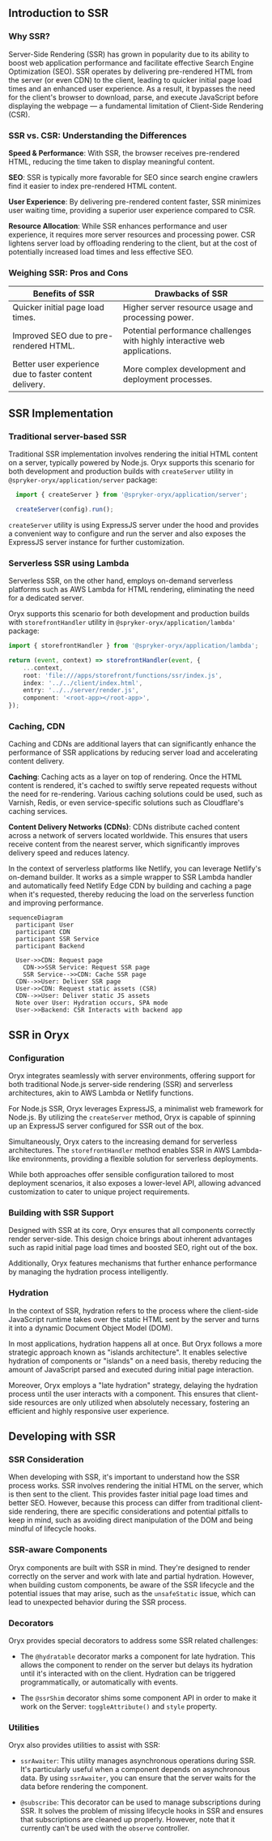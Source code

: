 
## Introduction to SSR

### Why SSR?

Server-Side Rendering (SSR) has grown in popularity due to its ability to boost web application performance and facilitate effective Search Engine Optimization (SEO). SSR operates by delivering pre-rendered HTML from the server (or even CDN) to the client, leading to quicker initial page load times and an enhanced user experience. As a result, it bypasses the need for the client's browser to download, parse, and execute JavaScript before displaying the webpage — a fundamental limitation of Client-Side Rendering (CSR).

### SSR vs. CSR: Understanding the Differences

**Speed & Performance**: With SSR, the browser receives pre-rendered HTML, reducing the time taken to display meaningful content.

**SEO**: SSR is typically more favorable for SEO since search engine crawlers find it easier to index pre-rendered HTML content.

**User Experience**: By delivering pre-rendered content faster, SSR minimizes user waiting time, providing a superior user experience compared to CSR.

**Resource Allocation**: While SSR enhances performance and user experience, it requires more server resources and processing power. CSR lightens server load by offloading rendering to the client, but at the cost of potentially increased load times and less effective SEO.

### Weighing SSR: Pros and Cons

| Benefits of SSR                                                   | Drawbacks of SSR    |
|-------------------------------------------------------------------|---------------------|
| Quicker initial page load times.                                  | Higher server resource usage and processing power. |
| Improved SEO due to pre-rendered HTML.                            | Potential performance challenges with highly interactive web applications. |
| Better user experience due to faster content delivery.            | More complex development and deployment processes. |


## SSR Implementation

### Traditional server-based SSR

Traditional SSR implementation involves rendering the initial HTML content on a server, typically powered by Node.js. Oryx supports this scenario for both development and production builds with `createServer` utility in `@spryker-oryx/application/server` package:

```ts
  import { createServer } from '@spryker-oryx/application/server';

  createServer(config).run();
```

`createServer` utility is using ExpressJS server under the hood and provides a convenient way to configure and run the server and also exposes the ExpressJS server instance for further customization.

### Serverless SSR using Lambda

Serverless SSR, on the other hand, employs on-demand serverless platforms such as AWS Lambda for HTML rendering, eliminating the need for a dedicated server. 

Oryx supports this scenario for both development and production builds with `storefrontHandler` utility in `@spryker-oryx/application/lambda'` package:

```ts
import { storefrontHandler } from '@spryker-oryx/application/lambda';

return (event, context) => storefrontHandler(event, {
    ...context,
    root: 'file:///apps/storefront/functions/ssr/index.js',
    index: '../../client/index.html',
    entry: '../../server/render.js',
    component: '<root-app></root-app>',
});
```

### Caching, CDN

Caching and CDNs are additional layers that can significantly enhance the performance of SSR applications by reducing server load and accelerating content delivery.

**Caching**: Caching acts as a layer on top of rendering. Once the HTML content is rendered, it's cached to swiftly serve repeated requests without the need for re-rendering. Various caching solutions could be used, such as Varnish, Redis, or even service-specific solutions such as Cloudflare's caching services.

**Content Delivery Networks (CDNs)**: CDNs distribute cached content across a network of servers located worldwide. This ensures that users receive content from the nearest server, which significantly improves delivery speed and reduces latency.

In the context of serverless platforms like Netlify, you can leverage Netlify's on-demand builder.
It works as a simple wrapper to SSR Lambda handler and automatically feed Netlify Edge CDN by building and caching a page when it's requested, thereby reducing the load on the serverless function and improving performance.

```mermaid
sequenceDiagram
  participant User
  participant CDN
  participant SSR Service
  participant Backend
  
  User->>CDN: Request page
    CDN->>SSR Service: Request SSR page
    SSR Service-->>CDN: Cache SSR page
  CDN-->>User: Deliver SSR page
  User->>CDN: Request static assets (CSR)
  CDN-->>User: Deliver static JS assets
  Note over User: Hydration occurs, SPA mode
  User->>Backend: CSR Interacts with backend app
```

## SSR in Oryx

### Configuration

Oryx integrates seamlessly with server environments, offering support for both traditional Node.js server-side rendering (SSR) and serverless architectures, akin to AWS Lambda or Netlify functions.

For Node.js SSR, Oryx leverages ExpressJS, a minimalist web framework for Node.js. By utilizing the `createServer` method, Oryx is capable of spinning up an ExpressJS server configured for SSR out of the box.

Simultaneously, Oryx caters to the increasing demand for serverless architectures. The `storefrontHandler` method enables SSR in AWS Lambda-like environments, providing a flexible solution for serverless deployments.

While both approaches offer sensible configuration tailored to most deployment scenarios, it also exposes a lower-level API, allowing advanced customization to cater to unique project requirements.

### Building with SSR Support

Designed with SSR at its core, Oryx ensures that all components correctly render server-side. This design choice brings about inherent advantages such as rapid initial page load times and boosted SEO, right out of the box.

Additionally, Oryx features mechanisms that further enhance performance by managing the hydration process intelligently.

### Hydration

In the context of SSR, hydration refers to the process where the client-side JavaScript runtime takes over the static HTML sent by the server and turns it into a dynamic Document Object Model (DOM).

In most applications, hydration happens all at once. But Oryx follows a more strategic approach known as "islands architecture". It enables selective hydration of components or "islands" on a need basis, thereby reducing the amount of JavaScript parsed and executed during initial page interaction.

Moreover, Oryx employs a "late hydration" strategy, delaying the hydration process until the user interacts with a component. This ensures that client-side resources are only utilized when absolutely necessary, fostering an efficient and highly responsive user experience.

## Developing with SSR

### SSR Consideration

When developing with SSR, it's important to understand how the SSR process works. SSR involves rendering the initial HTML on the server, which is then sent to the client. This provides faster initial page load times and better SEO. However, because this process can differ from traditional client-side rendering, there are specific considerations and potential pitfalls to keep in mind, such as avoiding direct manipulation of the DOM and being mindful of lifecycle hooks.

### SSR-aware Components

Oryx components are built with SSR in mind. They're designed to render correctly on the server and work with late and partial hydration. However, when building custom components, be aware of the SSR lifecycle and the potential issues that may arise, such as the `unsafeStatic` issue, which can lead to unexpected behavior during the SSR process.

### Decorators

Oryx provides special decorators to address some SSR related challenges:

- The `@hydratable` decorator marks a component for late hydration. This allows the component to render on the server but delays its hydration until it's interacted with on the client. Hydration can be triggered programmatically, or automatically with events.   

- The `@ssrShim` decorator shims some component API in order to make it work on the Server: `toggleAttribute()` and `style` property. 

### Utilities

Oryx also provides utilities to assist with SSR:

- `ssrAwaiter`: This utility manages asynchronous operations during SSR. It's particularly useful when a component depends on asynchronous data. By using `ssrAwaiter`, you can ensure that the server waits for the data before rendering the component. 

- `@subscribe`: This decorator can be used to manage subscriptions during SSR. It solves the problem of missing lifecycle hooks in SSR and ensures that subscriptions are cleaned up properly. However, note that it currently can't be used with the `observe` controller.
